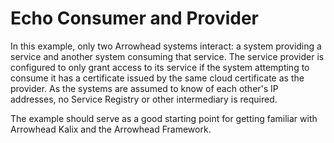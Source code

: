 # Echo Consumer and Provider

In this example, only two Arrowhead systems interact: a system providing a
service and another system consuming that service. The service provider is
configured to only grant access to its service if the system attempting to
consume it has a certificate issued by the same cloud certificate as the
provider. As the systems are assumed to know of each other's IP addresses, no
Service Registry or other intermediary is required.

The example should serve as a good starting point for getting familiar with
Arrowhead Kalix and the Arrowhead Framework.